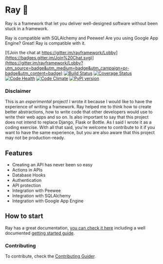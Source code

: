 # Ray :saxophone:

Ray is a framework that let you deliver well-designed software without been stuck in a framework.

Ray is compatible with SQLAlchemy and Peewee!
Are you using Google App Engine? Great! Ray is compatible with it.

[![Join the chat at https://gitter.im/rayframework/Lobby](https://badges.gitter.im/Join%20Chat.svg)](https://gitter.im/rayframework/Lobby?utm_source=badge&utm_medium=badge&utm_campaign=pr-badge&utm_content=badge)
[![Build Status](https://travis-ci.org/felipevolpone/ray.svg?branch=master)](https://travis-ci.org/felipevolpone/ray)
[![Coverage Status](https://coveralls.io/repos/felipevolpone/ray/badge.svg?branch=master&service=github)](https://coveralls.io/github/felipevolpone/ray?branch=master)
[![Code Health](https://landscape.io/github/felipevolpone/ray/python3/landscape.svg?style=flat)](https://landscape.io/github/felipevolpone/ray/python3)
[![Code Climate](https://codeclimate.com/github/felipevolpone/ray/badges/gpa.svg)](https://codeclimate.com/github/felipevolpone/ray)
[![PyPI version](https://badge.fury.io/py/ray_framework.svg)](https://badge.fury.io/py/ray_framework)

### Disclaimer
This is an *experimental* project! I wrote it because I would like to have the
experience of writing a framework. Ray helped me to think how to create better
abstractions, how to write code that other developers would use to write their
web apps and so on. Is also important to say that this project does not intend
to replace Django, Flask or Bottle. As I said I wrote it as a coding exercise.
With all that said, you're welcome to contribute to it if you want to have the
same experience, but you are also aware that this project may not be
production-ready.

## Features

* Creating an API has never been so easy
* Actions in APIs
* Database Hooks
* Authentication
* API protection
* Integration with Peewee
* Integration with SQLAlchemy
* Integration with Google App Engine


## How to start

Ray has a great documentation, [you can check it here](https://rayframework.github.io/site/) including a well documented [getting started guide](https://rayframework.github.io/site/getting_started/).

### Contributing
To contribute, check the [Contributing Guider](https://github.com/felipevolpone/ray/blob/master/CONTRIBUTING.md).
